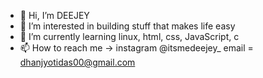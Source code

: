 - 👋 Hi, I’m DEEJEY
- 👀 I’m interested in building stuff that makes life easy
- 🌱 I’m currently learning linux, html, css, JavaScript, c
- 📫 How to reach me -> instagram @itsmedeejey_
email = dhanjyotidas00@gmail.com

<!---
itsmedeejey/itsmedeejey is a ✨ special ✨ repository because its `README.md` (this file) appears on your GitHub profile.
You can click the Preview link to take a look at your changes.
--->
